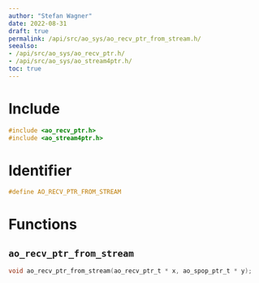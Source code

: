 ```yaml
---
author: "Stefan Wagner"
date: 2022-08-31
draft: true
permalink: /api/src/ao_sys/ao_recv_ptr_from_stream.h/
seealso:
- /api/src/ao_sys/ao_recv_ptr.h/
- /api/src/ao_sys/ao_stream4ptr.h/
toc: true
---
```


# Include

```c
#include <ao_recv_ptr.h>
#include <ao_stream4ptr.h>
```

# Identifier

```c
#define AO_RECV_PTR_FROM_STREAM
```

# Functions

## `ao_recv_ptr_from_stream`

```c
void ao_recv_ptr_from_stream(ao_recv_ptr_t * x, ao_spop_ptr_t * y);
```

